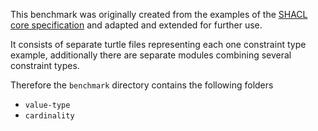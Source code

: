 
This benchmark was originally created from the examples of the [SHACL core specification](https://www.w3.org/TR/shacl/)
and adapted and extended for further use.

It consists of separate turtle files representing each one constraint type example,
additionally there are separate modules combining several constraint types.

Therefore the `benchmark` directory contains the following folders

* `value-type`
* `cardinality`
